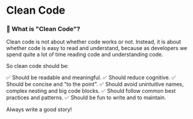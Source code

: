 # Clean Code

### :pencil: What is "Clean Code"?

Clean code is not about whether code works or not. Instead, it is about
whether code is easy to read and understand, because as developers
we spend quite a lot of time reading code and understanding code.

So clean code should be:

:white_check_mark: Should be readable and meaningful.
:white_check_mark: Should reduce cognitive.
:white_check_mark: Should be concise and "to the point".
:white_check_mark: Should avoid unintuitive names, complex nesting and big code blocks.
:white_check_mark: Should follow common best practices and patterns.
:white_check_mark: Should be fun to write and to maintain.

Always write a good story!
